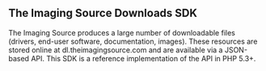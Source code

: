 The Imaging Source Downloads SDK
--------------------------------

The Imaging Source produces a large number of downloadable files (drivers, end-user software, documentation, images). These resources are stored online at dl.theimagingsource.com and are available via a JSON-based API. This SDK is a reference implementation of the API in PHP 5.3+.

